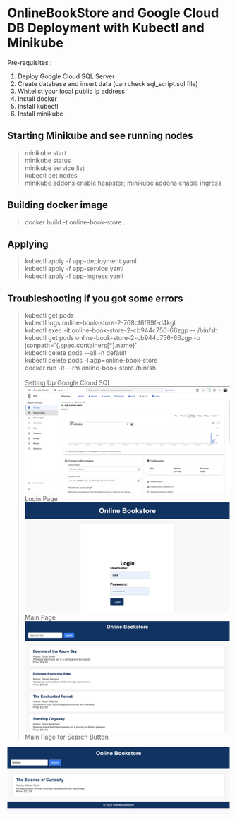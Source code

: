 # OnlineBookStore and Google Cloud DB Deployment with Kubectl and Minikube
Pre-requisites : 
1. Deploy Google Cloud SQL Server
2. Create database and insert data (can check sql_script.sql file)
3. Whitelist your local public ip address
4. Install docker
5. Install kubectl
6. Install minikube

## Starting Minikube and see running nodes
> minikube start <br>
> minikube status <br>
> minikube service list <br>
> kubectl get nodes <br>
> minikube addons enable heapster; minikube addons enable ingress <br>

## Building docker image
> docker build -t online-book-store . <br>

## Applying
> kubectl apply -f app-deployment.yaml <br>
> kubectl apply -f app-service.yaml <br>
> kubectl apply -f app-ingress.yaml <br>

## Troubleshooting if you got some errors
> kubectl get pods <br>
> kubectl logs online-book-store-2-768cf6f99f-d4kgl <br>
> kubectl exec -it online-book-store-2-cb944c756-66zgp -- /bin/sh <br>
> kubectl get pods online-book-store-2-cb944c756-66zgp -o jsonpath='{.spec.containers[*].name}' <br>
> kubectl delete pods --all -n default <br>
> kubectl delete pods -l app=online-book-store <br>
> docker run -it --rm online-book-store /bin/sh <br> <br>
Setting Up Google Cloud SQL <br>
<img src="image/google_cloud_db.jpg"> <br>
Login Page <br>
<img src="image/login_page.jpg"> <br>
Main Page <br>
<img src="image/main_page.jpg"> <br>
Main Page for Search Button <br>
<img src="image/main_page2.jpg"> 

